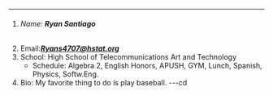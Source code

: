 ---
1. ###### Name: **Ryan Santiago**    
2. Email:_**Ryans4707@hstat.org**_  
3. School: High School of Telecommunications Art and Technology  
   * Schedule: Algebra 2, English Honors, APUSH, GYM, Lunch, Spanish, Physics, Softw.Eng.
4. Bio: My favorite thing to do is play baseball. 
---cd 